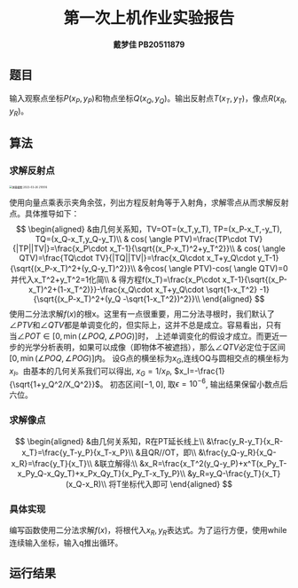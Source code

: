 # <center> 第一次上机作业实验报告</center>

<center> <b> 戴梦佳 PB20511879 </b> </center>

## 题目

输入观察点坐标$P(x_P,y_P)$和物点坐标$Q(x_Q,y_Q)$。输出反射点$T(x_T,y_T)$，像点$R(x_R,y_R)$。



## 算法

### 求解反射点

<img src="./屏幕截图 2023-03-26 210516.png" alt="屏幕截图 2023-03-26 210516" style="zoom: 33%;" />

使用向量点乘表示夹角余弦，列出方程反射角等于入射角，求解零点从而求解反射点。具体推导如下：
$$
\begin{aligned}
&由几何关系知，TV=OT=(x_T,y_T), TP=(x_P-x_T,-y_T), TQ=(x_Q-x_T,y_Q-y_T)\\
& cos( \angle PTV)=\frac{TP\cdot TV}{|TP||TV|}=\frac{x_P\cdot x_T-1}{\sqrt{(x_P-x_T)^2+y_T^2}}\\
& cos( \angle QTV)=\frac{TQ\cdot TV}{|TQ||TV|}=\frac{x_Q\cdot x_T+y_Q\cdot y_T-1}{\sqrt{(x_P-x_T)^2+(y_Q-y_T)^2}}\\
&令cos( \angle PTV)-cos( \angle QTV)=0并代入x_T^2+y_T^2=1化简\\
& 得方程f(x_T)=\frac{x_P\cdot x_T-1}{\sqrt{(x_P-x_T)^2+(1-x_T^2)}}-\frac{x_Q\cdot x_T+y_Q\cdot \sqrt{1-x_T^2} -1}{\sqrt{(x_P-x_T)^2+(y_Q -\sqrt{1-x_T^2})^2}}\\
\end{aligned}
$$
使用二分法求解$f(x)$的根x。这里有一点很重要，用二分法寻根时，我们默认了 $\angle PTV$和$\angle QTV$都是单调变化的，但实际上，这并不总是成立。容易看出，只有当$\angle POT \in [0, \min{(\angle POQ,\angle POG)} ]$时， 上述单调变化的假设才成立。而更近一步的光学分析表明，如果可以成像（即物体不被遮挡），那么$\angle QTV$必定位于区间$[0, \min{(\angle POQ,\angle POG)} ]$内。
设G点的横坐标为$x_G$,连线OQ与圆相交点的横坐标为$x_I$。由基本的几何关系我们可以得出, $x_G=1/x_P$, $x_I=-\frac{1}{\sqrt{1+y_Q^2/X_Q^2}}$。
初态区间$[-1, 0]$, 取$\epsilon=10^{-6}$, 输出结果保留小数点后六位。



### 求解像点
$$
\begin{aligned}
&由几何关系知，R在PT延长线上\\
&\frac{y_R-y_T}{x_R-x_T}=\frac{y_T-y_P}{x_T-x_P}\\
&且QR//OT，即\\
&\frac{y_Q-y_R}{x_Q-x_R}=\frac{y_T}{x_T}\\
&联立解得:\\
&x_R=\frac{x_T^2(y_Q-y_P)+x^T(x_Py_T-x_Py_Q-x_Qy_T)+x_Px_Qy_T}{x_Py_T-x_Ty_P}\\
&y_R=y_Q-\frac{y_T}{x_T}(x_Q-x_R)\\
将T坐标代入即可
\end{aligned}
$$

### 具体实现

编写函数使用二分法求解$f(x)$，将根代入$x_R,y_R$表达式。为了运行方便，使用while连续输入坐标，输入q推出循环。



## 运行结果

